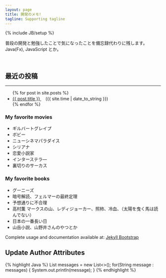 ```yaml
---
layout: page
title: 開発のメモ!
tagline: Supporting tagline
---
```

{% include JB/setup %}

普段の開発と勉強したことで気になったことを備忘録代わりに残します。  
Java(Fx), JavaScript とか。  

<br>

## 最近の投稿
<hr class='section-line'>

<ul>
{% for post in site.posts %}
    <li>
        <a href="{{ post.url }}">
            {{ post.title }}
        </a>　({{ site.time | date_to_string }})
    </li>
{% endfor %}
</ul>


### My favorite movies  

* ギルバートグレイプ
* ボビー
* ニューシネマパラダイス  
* シリアナ  
* 恋愛小説家  
* インターステラ―  
* 裏切りのサーカス  

### My favorite books  

* グーニーズ  
* 暗号解読、フェルマーの最終定理  
* 予想通りに不合理  
* 高村薫 マークスの山、レディジョーカー、照柿、冷血、（太陽を曳く馬は読んでない）  
* 日本の一番長い日
* 山岳小説、山野井さんのやつとか  

<i class="fa fa-child fa-fw"></i>

Complete usage and documentation available at: [Jekyll Bootstrap](http://jekyllbootstrap.com)

## Update Author Attributes

{% highlight Java %}
List<String> messages = new List<>();
for(String message : messages) {
    System.out.println(message);
}
{% endhighlight %}
